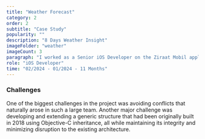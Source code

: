 ```yaml
---
title: "Weather Forecast"
category: 2
order: 2
subtitle: "Case Study"
popularity: ""
description: "8 Days Weather Insight"
imageFolder: "weather"
imageCount: 3
paragraph: "I worked as a Senior iOS Developer on the Ziraat Mobil application for 11 months. As part of a 40-person team at Roofstacks, we provided outsourcing services to Ziraat Bank. During this time, I played a key role in integrating the latest version of SealSDK into the application. Additionally, as part of Ziraat Bank’s Digital Transformation Program, I was actively involved in redesigning the main dashboard and developing the funds management screens."
role: "iOS Developer"
time: "02/2024 - 01/2024 - 11 Months"
---
```


### Challenges

One of the biggest challenges in the project was avoiding conflicts that naturally arose in such a large team. Another major challenge was developing and extending a generic structure that had been originally built in 2018 using Objective-C inheritance, all while maintaining its integrity and minimizing disruption to the existing architecture.
